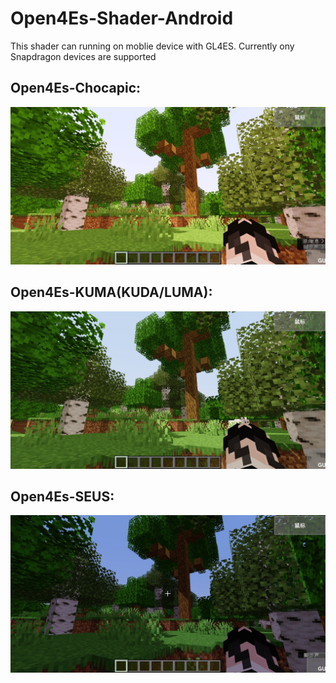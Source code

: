 # Open4Es-Shader-Android
This shader can running on moblie device with GL4ES. Currently ony Snapdragon devices are supported
## Open4Es-Chocapic:
![avatar](image/Chocapic.jpg)  
## Open4Es-KUMA(KUDA/LUMA):
![avatar](image/KUMA.jpg)  
## Open4Es-SEUS:
![avatar](image/SEUS.jpg)  
